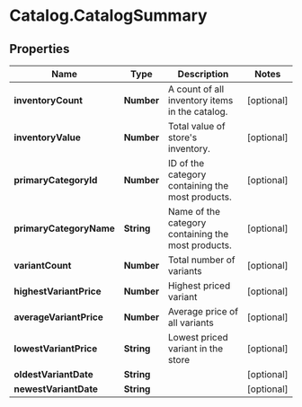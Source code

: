 # Catalog.CatalogSummary

## Properties
Name | Type | Description | Notes
------------ | ------------- | ------------- | -------------
**inventoryCount** | **Number** | A count of all inventory items in the catalog.  | [optional] 
**inventoryValue** | **Number** | Total value of store&#x27;s inventory.  | [optional] 
**primaryCategoryId** | **Number** | ID of the category containing the most products.  | [optional] 
**primaryCategoryName** | **String** | Name of the category containing the most products.  | [optional] 
**variantCount** | **Number** | Total number of variants | [optional] 
**highestVariantPrice** | **Number** | Highest priced variant | [optional] 
**averageVariantPrice** | **Number** | Average price of all variants | [optional] 
**lowestVariantPrice** | **String** | Lowest priced variant in the store | [optional] 
**oldestVariantDate** | **String** |  | [optional] 
**newestVariantDate** | **String** |  | [optional] 

